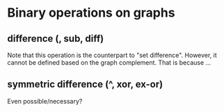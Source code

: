 
<!-- ======================================================================= -->
# Binary operations on graphs

<!-- ======================================================================= -->
## difference (\, sub, diff)

Note that this operation is the counterpart to "set difference". However, it
cannot be defined based on the graph complement. That is because ...

<!-- ======================================================================= -->
## symmetric difference (^, xor, ex-or)

Even possible/necessary?
